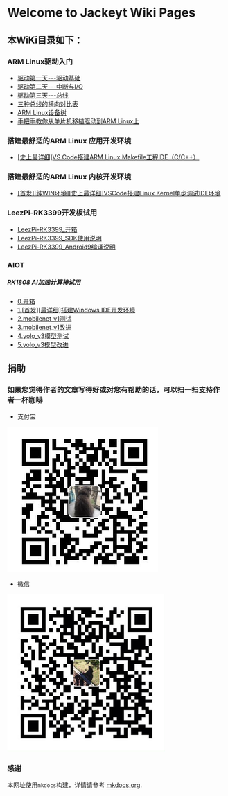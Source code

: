 # Welcome to Jackeyt Wiki Pages


## 本WiKi目录如下： ##
### ARM Linux驱动入门

* [驱动第一天---驱动基础](驱动第一天---驱动基础.md)
* [驱动第二天---中断与I/O](驱动第二天---中断.md)
* [驱动第三天---总线](驱动第三天---总线.md)
* [三种总线的横向对比表](三种总线的横向对比表.md)
* [ARM Linux设备树](ARMLinux设备树.md)
* [手把手教你从单片机移植驱动到ARM Linux上](手把手教你从单片机移植驱动到ARMLinux上.md)

### 搭建最舒适的ARM Linux 应用开发环境
* [[史上最详细]VS Code搭建ARM Linux Makefile工程IDE（C/C++）]([史上最详细]VSCode搭建ARMLinuxMakefile工程IDE（C-C++）.md)

### 搭建最舒适的ARM Linux 内核开发环境
* [[首发][纯WIN环境][史上最详细]VSCode搭建Linux Kernel单步调试IDE环境](VSCode搭建LinuxKernel单步调试IDE环境.md)

### LeezPi-RK3399开发板试用
* [LeezPi-RK3399_开箱](LeezPi-RK3399_开箱.md)
* [LeezPi-RK3399_SDK使用说明](LeezPi-RK3399_SDK使用.md)
* [LeezPi-RK3399_Android9编译说明](LeezPi-RK3399_Android9编译说明.md)


### AIOT
##### RK1808 AI加速计算棒试用
* [0.开箱](RK1808S_AI计算棒—0.开箱.md)
* [1.[首发][最详细]搭建Windows IDE开发环境](RK1808S_AI计算棒—1.搭建Windows开发环境.md)
* [2.mobilenet_v1测试](RK1808S_AI计算棒—2.RK1808被动模式下mobilenet_v1模型测试.md)
* [3.mobilenet_v1改进](RK1808S_AI计算棒—3.RK1808被动模式下mobilenet_v1模型改进.md)
* [4.yolo_v3模型测试](RK1808S_AI计算棒—4.RK1808被动模式下yolo_v3模型测试.md)
* [5.yolo_v3模型改进](RK1808S_AI计算棒—5.RK1808被动模式下yolo_v3模型改进.md)

## 捐助 ##
### 如果您觉得作者的文章写得好或对您有帮助的话，可以扫一扫支持作者一杯咖啡

* 支付宝

![](images/pay/Alipay.png)

* 微信

![](images/pay/wechatpay.png)




### 感谢
本网址使用`mkdocs`构建，详情请参考 [mkdocs.org](https://mkdocs.org).